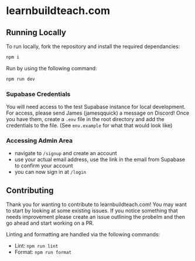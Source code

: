 # learnbuildteach.com

## Running Locally
To run locally, fork the repository and install the required dependancies:

```bash
npm i
```

Run by using the following command:

```bash
npm run dev
```

### Supabase Credentials
You will need access to the test Supabase instance for local development. For access, please send James (jamesqquick) a message on Discord!
Once you have them, create a `.env` file in the root directory and add the credentials to the file. (See `env.example` for what that would look like)

### Accessing Admin Area
- navigate to `/signup` and create an account 
- use your actual email address, use the link in the email from Supabase to confirm your account
- you can now sign in at `/login`

## Contributing
Thank you for wanting to contribute to learnbuildteach.com! You may want to start by looking at some existing issues. If you notice something that needs improvement
please create an issue outlining the probelm and then go ahead and start working on a PR.

Linting and formatting are handled via the following commands:
- Lint: `npm run lint`
- Format: `npm run format`
